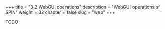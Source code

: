 +++
title = "3.2 WebGUI operations"
description = "WebGUI operations of SPIN"
weight = 32
chapter = false
slug = "web"
+++

TODO
